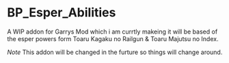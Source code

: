# BP_Esper_Abilities
A WIP addon for Garrys Mod which i am currtly makeing 
it will be based of the esper powers form Toaru Kagaku no Railgun & Toaru Majutsu no Index.

*Note* This addon will be changed in the furture so things will change around.
